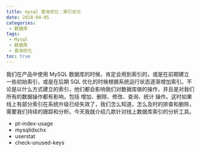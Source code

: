 ```yaml
---
title: mysql 查询优化：索引优化
date: 2018-04-05
categories:
 - 数据库
tags:
 - Mysql
 - 数据库
 - 查询优化
toc: true
---
```


我们在产品中使用 MySQL 数据库的时候，肯定会用到索引的，或是在前期建立一些初始索引，或是在后期 SQL 优化的时候根据系统运行状态逐渐增加索引。不论是以什么方式建立的索引，他们都会影响我们对数据库做的操作，并且是对我们所有的数据操作都有影响，包括 增加、删除、修改、查询、统计 操作。这时如果线上有部分索引在系统升级已经失效了，我们怎么知道，怎么及时的排查和删除，需要我们持续的跟踪和分析。今天我就介绍几款针对线上数据库索引的分析工具。

* pt-index-usage
* mysqlidxchx
* userstat
* check-unused-keys

<!--more-->

